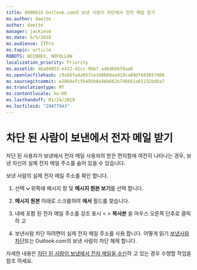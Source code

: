 ```yaml
---
title: 8000015 Outlook.com의 보낸 사람이 차단에서 전자 메일 받기
ms.author: daeite
author: daeite
manager: jackiesm
ms.date: 6/5/2018
ms.audience: ITPro
ms.topic: article
ROBOTS: NOINDEX, NOFOLLOW
localization_priority: Priority
ms.assetid: 46a04853-e422-41cc-9bb7-a46d6b6f8aa0
ms.openlocfilehash: c9a56fe4a957ce3d0b60aa919ca89df683657066
ms.sourcegitcommit: e2864efcfb493b6e46b662b746661a61232bdba7
ms.translationtype: MT
ms.contentlocale: ko-KR
ms.lasthandoff: 01/24/2019
ms.locfileid: "29477943"
---
```

# <a name="receiving-email-from-blocked-senders"></a>차단 된 사람이 보낸에서 전자 메일 받기

차단 된 사용자가 보낸에서 전자 메일 사용자의 받은 편지함에 여전히 나타나는 경우, 보낸 자신의 실제 전자 메일 주소를 숨어 있을 수 있습니다.
  
보낸 사람의 실제 전자 메일 주소를 확인 합니다.
  
1. 선택 ![더 많은 작업](media/11884972-7ebb-4afe-8b50-63efefb7cca8.png) 위쪽에 메시지 창 및 **메시지 원본 보기**를 선택 합니다.
    
2. **메시지 원본** 아래로 스크롤하여 **에서** 필드를 찾습니다. 
    
3. 내에 포함 된 전자 메일 주소를 강조 표시 \< \> **복사본** 을 마우스 오른쪽 단추로 클릭 하 고
    
4. 보낸사람 차단 하려면이 실제 전자 메일 주소를 사용 합니다. 어떻게 읽기 [보낸사람 차단](https://support.office.com/article/afba1c94-77bb-4f50-8b85-057cf52f4d5e.aspx)또는 Outlook.com의 보낸 사람이 차단 해제 합니다.
    
자세한 내용은 [차단 된 사람이 보낸에서 전자 메일을 수신](https://go.microsoft.com/fwlink/p/?linkid=2002011&amp;clcid=0x409)하 고 있는 경우 수행할 작업을 참조 하세요.
  

